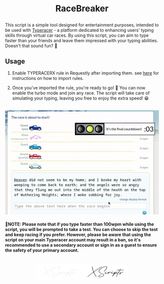 # <p align="center" id="racebreaker">RaceBreaker</p>

This script is a simple tool designed for entertainment purposes, intended to be used with [Typeracer](https://typeracer.com) - a platform dedicated to enhancing users' typing skills through virtual car races. By using this script, you can aim to type faster than your friends and leave them impressed with your typing abilities. Doesn't that sound fun? 🤪

## Usage

1. Enable TYPERACERX rule in Requestly after importing them. see [here](../README.md) for instructions on how to import rules.

2. Once you've imported the rule, you're ready to go! 🎉 You can now enable the turbo mode and join any race. The script will take care of simulating your typing, leaving you free to enjoy the extra speed! 😁

<p align="center"><br/><a href="#racebreaker"><img src="./assets/racebreaker.gif" alt="typing race" width="600"/></a><br/></p>

#### 📍NOTE: Please note that if you type faster than 100wpm while using the script, you will be prompted to take a test. You can choose to skip the test and keep racing if you prefer. However, please be aware that using the script on your main Typeracer account may result in a ban, so it's recommended to use a secondary account or sign in as a guest to ensure the safety of your primary account.


<p align="center"><br/>
    <a href="https://github.com/AimadBahdir/XScripts#gh-dark-mode-only" title="XScripts"><img alt="XScripts" src="../../assets/xslight.svg#gh-dark-mode-only" width="150" /></a>
    <a href="https://github.com/AimadBahdir/XScripts#gh-light-mode-only" title="XScripts"><img alt="XScripts" src="../../assets/xsdark.svg#gh-light-mode-only" width="150" /></a>
</p>
